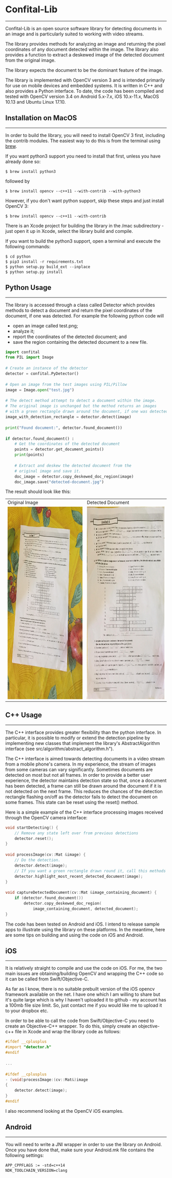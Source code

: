 # Confital-Lib
---
Confital-Lib is an open source software library for detecting documents in an image and is particularly suited to working with video streams.

The library provides methods for analyzing an image and returning the pixel coordinates of any document detected within the image. The library also provides a function to extract a deskewed image of the detected document from the original image.

The library expects the document to be the dominant feature of the image.

The library is implemented with OpenCV version 3 and is intended primarily for use on mobile devices and embedded systems. It is written in C++ and also provides a Python interface. To date, the code has been compiled and tested with OpenCV version 3.4 on Android 5.x-7.x, iOS 10.x-11.x, MacOS 10.13 and Ubuntu Linux 17.10.

## Installation on MacOS

----

In order to build the library, you will need to install OpenCV 3 first, including the contrib modules. The easiest way to do this is from the terminal using [brew](https://brew.sh/).

If you want python3 support you need to install that first, unless you have already done so:

```shell
$ brew install python3
```
followed by
```shell
$ brew install opencv --c++11 --with-contrib --with-python3
```
However, if you don't want python support, skip these steps and just install OpenCV 3:
```shell
$ brew install opencv --c++11 --with-contrib
```
There is an Xcode project for building the library in the /mac subdirectory - just open it up in Xcode, select the library build and compile.

If you want to build the python3 support, open a terminal and execute the following commands:
```shell
$ cd python
$ pip3 install -r requirements.txt
$ python setup.py build_ext --inplace
$ python setup.py install
```

## Python Usage
----
The library is accessed through a class called Detector which provides methods to detect a document and return the pixel coordinates of the document, if one was detected. For example the following python code will

* open an image called test.png;
* analyze it;
* report the coordinates of the detected document; and
* save the region containing the detected document to a new file.

```python
import confital
from PIL import Image

# Create an instance of the detector
detector = confital.PyDetector()

# Open an image from the test images using PIL/Pillow
image = Image.open("test.jpg")

# The detect method attempt to detect a document within the image.
# The original image is unchanged but the method returns an images
# with a green rectangle drawn around the document, if one was detected.
image_with_detection_rectangle = detector.detect(image)

print("Found document:", detector.found_document())

if detector.found_document() :
    # Get the coordinates of the detected document
    points = detector.get_document_points()
    print(points)

    # Extract and deskew the detected document from the
    # original image and save it.
    doc_image = detector.copy_deskewed_doc_region(image)
    doc_image.save("detected-document.jpg")

```

The result should look like this:

<table>
<tr>
<td>Original Image</td><td>Detected Document</td>
</tr>
<tr>
<td>
  <img src="https://github.com/abamaxa/confital-lib/blob/master/python/test.jpg?raw=true" width="400px", height="600px">
</td>
<td>
  <img src="https://github.com/abamaxa/confital-lib/blob/master/python/detected-document.jpg?raw=true" width="400px", height="600px">
</td>
</tr>
</table>


## C++ Usage
---


The C++ interface provides greater flexibility than the python interface. In particular, it is possible to modify or extend the detection pipeline by implementing new classes that implement the library's AbstractAlgorithm interface (see src/algorithm/abstract_algorithm.h").

The C++ interface is aimed towards detecting documents in a video stream from a mobile phone's camera. In my experience, the stream of images from some cameras can vary significantly. Sometimes documents are detected on most but not all frames. In order to provide a better user experience, the detector maintains detection state so that, once a document has been detected, a frame can still be drawn around the document if it is not detected on the next frame. This reduces the chances of the detection rectangle flashing on/off as the detector fails to detect the document on some frames. This state can be reset using the reset() method.

Here is a simple example of the C++ interface processing images received through the OpenCV camera interface:

```c++
void startDetecting() {
    // Remove any state left over from previous detections
    detector.reset();
}

void processImage(cv::Mat &image) {
    // Do the detection.
    detector.detect(image);
    // If you want a green rectangle drawn round it, call this methods
    detector.highlight_most_recent_detected_document(image);
}

void captureDetectedDocument(cv::Mat &image_containing_document) {
    if (detector.found_document())
        detector.copy_deskewed_doc_region(
            image_containing_document, detected_document);
}

```

The code has been tested on Android and iOS. I intend to release sample apps to illustrate using the library on these platforms. In the meantime, here are some tips on building and using the code on iOS and Android.

## iOS
----
It is relatively straight to compile and use the code on iOS. For me, the two main issues are obtaining/building OpenCV and wrapping the C++ code so it can be called from Swift/Objective-C.

As far as I know, there is no suitable prebuilt version of the iOS opencv framework available on the net. I have one which I am willing to share but it's quite large which is why I haven't uploaded it to github - my account has a 100mb file size limit. So, just contact me if you would like me to upload it to your dropbox etc.

In order to be able to call the code from Swift/Objective-C you need to create an Objective-C++ wrapper. To do this, simply create an objective-c++ file in Xcode and wrap the library code as follows:

```objective-c
#ifdef __cplusplus
#import "detector.h"
#endif

...

#ifdef __cplusplus
- (void)processImage:(cv::Mat&)image
{
    detector.detect(image);
}
#endif
```

I also recommend looking at the OpenCV iOS examples.

## Android
----
You will need to write a JNI wrapper in order to use the library on Android. Once you have done that, make sure your Android.mk file contains the following settings:

```shell
APP_CPPFLAGS := -std=c++14
NDK_TOOLCHAIN_VERSION=clang
```
